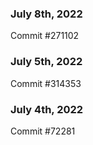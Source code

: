 ### July 8th, 2022

Commit #271102

### July 5th, 2022

Commit #314353


### July 4th, 2022

Commit #72281
